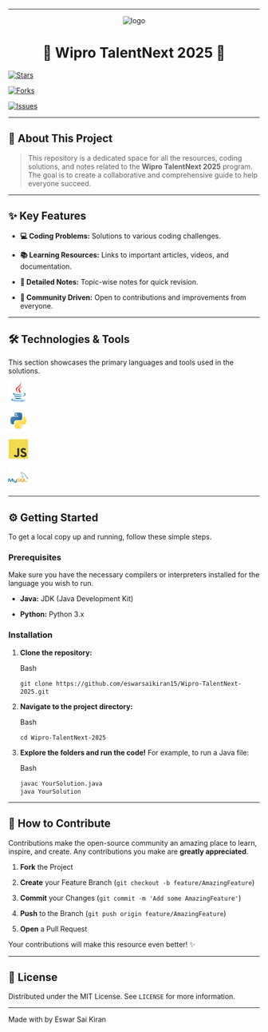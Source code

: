 
---

<div align="center">

<img src="[https://media.giphy.com/media/v1.Y2lkPTc5MGI3NjExd2RtaXo1OWVkaHN6eWh0emVmdzU5MzltdjFvd3M4dWp4eGp0N3FjZyZlcD12MV9pbnRlcm5hbF9naWZfYnlfaWQmY3Q9Zw/M9gbBd9hDx80E/giphy.gif](https://www.google.com/search?q=https://media.giphy.com/media/v1.Y2lkPTc5MGI3NjExd2RtaXo1OWVkaHN6eWh0emVmdzU5MzltdjFvd3M4dWp4eGp0N3FjZyZlcD12MV9pbnRlcm5hbF9naWZfYnlfaWQmY3Q9Zw/M9gbBd9hDx80E/giphy.gif)" alt="logo" width="200" height="auto"/>

# 🚀 Wipro TalentNext 2025 🚀


</div>

<p align="center">

<a href="https://github.com/eswarsaikiran15/Wipro-TalentNext-2025/stargazers"><img src="https://img.shields.io/github/stars/eswarsaikiran15/Wipro-TalentNext-2025?style=for-the-badge&logo=github&color=FFD700" alt="Stars"></a>

<a href="https://github.com/eswarsaikiran15/Wipro-TalentNext-2025/network/members"><img src="https://img.shields.io/github/forks/eswarsaikiran15/Wipro-TalentNext-2025?style=for-the-badge&logo=github&color=87CEEB" alt="Forks"></a>

<a href="https://github.com/eswarsaikiran15/Wipro-TalentNext-2025/issues"><img src="https://img.shields.io/github/issues/eswarsaikiran15/Wipro-TalentNext-2025?style=for-the-badge&logo=github&color=FF6347" alt="Issues"></a>

</p>

---

## 🎯 About This Project

> This repository is a dedicated space for all the resources, coding solutions, and notes related to the **Wipro TalentNext 2025** program. The goal is to create a collaborative and comprehensive guide to help everyone succeed.


---

## ✨ Key Features

- **💻 Coding Problems:** Solutions to various coding challenges.
    
- **📚 Learning Resources:** Links to important articles, videos, and documentation.
    
- **📝 Detailed Notes:** Topic-wise notes for quick revision.
    
- **🌱 Community Driven:** Open to contributions and improvements from everyone.
    

---

## 🛠️ Technologies & Tools

This section showcases the primary languages and tools used in the solutions.

<p align="center">

<a href="https://www.java.com" target="_blank" rel="noreferrer"> <img src="https://raw.githubusercontent.com/devicons/devicon/master/icons/java/java-original.svg" alt="java" width="40" height="40"/> </a>

<a href="https://www.python.org" target="_blank" rel="noreferrer"> <img src="https://raw.githubusercontent.com/devicons/devicon/master/icons/python/python-original.svg" alt="python" width="40" height="40"/> </a>

<a href="https://developer.mozilla.org/en-US/docs/Web/JavaScript" target="_blank" rel="noreferrer"> <img src="https://raw.githubusercontent.com/devicons/devicon/master/icons/javascript/javascript-original.svg" alt="javascript" width="40" height="40"/> </a>

<a href="https://www.mysql.com/" target="_blank" rel="noreferrer"> <img src="https://raw.githubusercontent.com/devicons/devicon/master/icons/mysql/mysql-original-wordmark.svg" alt="mysql" width="40" height="40"/> </a>

</p>

---

## ⚙️ Getting Started

To get a local copy up and running, follow these simple steps.

### Prerequisites

Make sure you have the necessary compilers or interpreters installed for the language you wish to run.

- **Java:** JDK (Java Development Kit)
    
- **Python:** Python 3.x
    

### Installation

1. **Clone the repository:**
    
    Bash
    
    ```
    git clone https://github.com/eswarsaikiran15/Wipro-TalentNext-2025.git
    ```
    
2. **Navigate to the project directory:**
    
    Bash
    
    ```
    cd Wipro-TalentNext-2025
    ```
    
3. **Explore the folders and run the code!** For example, to run a Java file:
    
    Bash
    
    ```
    javac YourSolution.java
    java YourSolution
    ```
    

---

## 🤝 How to Contribute

Contributions make the open-source community an amazing place to learn, inspire, and create. Any contributions you make are **greatly appreciated**.

1. **Fork** the Project
    
2. **Create** your Feature Branch (`git checkout -b feature/AmazingFeature`)
    
3. **Commit** your Changes (`git commit -m 'Add some AmazingFeature'`)
    
4. **Push** to the Branch (`git push origin feature/AmazingFeature`)
    
5. **Open** a Pull Request
    

Your contributions will make this resource even better! ✨

---

## 📜 License

Distributed under the MIT License. See `LICENSE` for more information.

---

<p align="center">

Made with  by Eswar Sai Kiran

</p>


